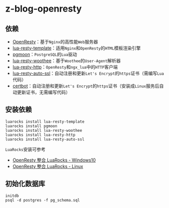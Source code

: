 # z-blog-openresty

## 依赖

- [OpenResty](https://github.com/openresty/openresty)：基于`Nginx`的高性能`Web`服务器
- [lua-resty-template](https://github.com/bungle/lua-resty-template)：适用`Nginx`和`OpenResty`的`HTML`模板渲染引擎
- [pgmoon](https://github.com/leafo/pgmoon)：`PostgreSQL`的`Lua`驱动
- [lua-resty-woothee](https://github.com/woothee/lua-resty-woothee)：基于`Woothee`的`User-Agent`解析器
- [lua-resty-http](https://github.com/ledgetech/lua-resty-http)：`OpenResty`和`ngx_lua`中的`HTTP`客户端
- [lua-resty-auto-ssl](https://github.com/auto-ssl/lua-resty-auto-ssl)：自动注册和更新`Let's Encrypt`的`https`证书（需编写`Lua`代码）
- [certbot](https://certbot.eff.org)：自动注册和更新`Let's Encrypt`的`https`证书（安装成`Linux`服务后自动更新证书，无需编写代码）

## 安装依赖

```shell
luarocks install lua-resty-template
luarocks install pgmoon
luarocks install lua-resty-woothee
luarocks install lua-resty-http
luarocks install lua-resty-auto-ssl
```

`LuaRocks`安装可参考  

- [OpenResty 整合 LuaRocks - Windows10](https://www.zhangbj.com/p/523.html)
- [OpenResty 整合 LuaRocks - Linux](https://www.zhangbj.com/p/810.html)

## 初始化数据库

```shell
initdb
psql -d postgres -f pg_schema.sql
```
